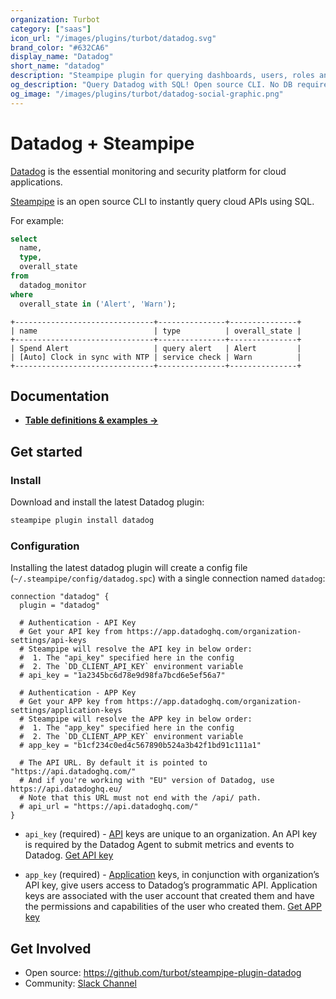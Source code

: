 ```yaml
---
organization: Turbot
category: ["saas"]
icon_url: "/images/plugins/turbot/datadog.svg"
brand_color: "#632CA6"
display_name: "Datadog"
short_name: "datadog"
description: "Steampipe plugin for querying dashboards, users, roles and more from Datadog."
og_description: "Query Datadog with SQL! Open source CLI. No DB required."
og_image: "/images/plugins/turbot/datadog-social-graphic.png"
---
```


# Datadog + Steampipe

[Datadog](https://www.datadoghq.com/) is the essential monitoring and security platform for cloud applications.

[Steampipe](https://steampipe.io) is an open source CLI to instantly query cloud APIs using SQL.

For example:

```sql
select
  name,
  type,
  overall_state
from
  datadog_monitor
where
  overall_state in ('Alert', 'Warn');
```

```
+-------------------------------+---------------+---------------+
| name                          | type          | overall_state |
+-------------------------------+---------------+---------------+
| Spend Alert                   | query alert   | Alert         |
| [Auto] Clock in sync with NTP | service check | Warn          |
+-------------------------------+---------------+---------------+
```

## Documentation

- **[Table definitions & examples →](/plugins/turbot/datadog/tables)**

## Get started

### Install

Download and install the latest Datadog plugin:

```bash
steampipe plugin install datadog
```

### Configuration

Installing the latest datadog plugin will create a config file (`~/.steampipe/config/datadog.spc`) with a single connection named `datadog`:

```hcl
connection "datadog" {
  plugin = "datadog"

  # Authentication - API Key
  # Get your API key from https://app.datadoghq.com/organization-settings/api-keys
  # Steampipe will resolve the API key in below order:
  #  1. The "api_key" specified here in the config
  #  2. The `DD_CLIENT_API_KEY` environment variable
  # api_key = "1a2345bc6d78e9d98fa7bcd6e5ef56a7"

  # Authentication - APP Key
  # Get your APP key from https://app.datadoghq.com/organization-settings/application-keys
  # Steampipe will resolve the APP key in below order:
  #  1. The "app_key" specified here in the config
  #  2. The `DD_CLIENT_APP_KEY` environment variable
  # app_key = "b1cf234c0ed4c567890b524a3b42f1bd91c111a1"

  # The API URL. By default it is pointed to "https://api.datadoghq.com/"
  # And if you're working with "EU" version of Datadog, use https://api.datadoghq.eu/
  # Note that this URL must not end with the /api/ path.
  # api_url = "https://api.datadoghq.com/"
}
```

- `api_key` (required) - [API](https://docs.datadoghq.com/account_management/api-app-keys/#api-keys) keys are unique to an organization. An API key is required by the Datadog Agent to submit metrics and events to Datadog. [Get API key](https://app.datadoghq.com/organization-settings/api-keys)

- `app_key` (required) - [Application](https://docs.datadoghq.com/account_management/api-app-keys/#application-keys) keys, in conjunction with organization’s API key, give users access to Datadog’s programmatic API. Application keys are associated with the user account that created them and have the permissions and capabilities of the user who created them. [Get APP key](https://app.datadoghq.com/organization-settings/application-keys)

## Get Involved

- Open source: https://github.com/turbot/steampipe-plugin-datadog
- Community: [Slack Channel](https://steampipe.io/community/join)

